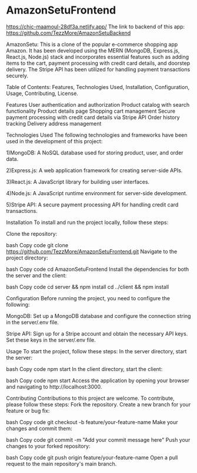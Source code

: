 # AmazonSetuFrontend
https://chic-maamoul-28df3a.netlify.app/
The link to backend of this app:
https://github.com/TezzMore/AmazonSetuBackend


AmazonSetu:
This is a clone of the popular e-commerce shopping app Amazon. It has been developed using the MERN (MongoDB, Express.js, React.js, Node.js) stack and incorporates essential features such as adding items to the cart, payment processing with credit card details, and doorstep delivery. The Stripe API has been utilized for handling payment transactions securely.

Table of Contents:
Features,
Technologies Used,
Installation,
Configuration,
Usage,
Contributing,
License.

Features
User authentication and authorization
Product catalog with search functionality
Product details page
Shopping cart management
Secure payment processing with credit card details via Stripe API
Order history tracking
Delivery address management


Technologies Used
The following technologies and frameworks have been used in the development of this project:

1)MongoDB: A NoSQL database used for storing product, user, and order data.

2)Express.js: A web application framework for creating server-side APIs.

3)React.js: A JavaScript library for building user interfaces.

4)Node.js: A JavaScript runtime environment for server-side development.

5)Stripe API: A secure payment processing API for handling credit card transactions.

Installation
To install and run the project locally, follow these steps:

Clone the repository:

bash
Copy code
git clone https://github.com/TezzMore/AmazonSetuFrontend.git
Navigate to the project directory:

bash
Copy code
cd AmazonSetuFrontend
Install the dependencies for both the server and the client:

bash
Copy code
cd server && npm install
cd ../client && npm install


Configuration
Before running the project, you need to configure the following:

MongoDB: Set up a MongoDB database and configure the connection string in the server/.env file.

Stripe API: Sign up for a Stripe account and obtain the necessary API keys. Set these keys in the server/.env file.

Usage
To start the project, follow these steps:
In the server directory, start the server:

bash
Copy code
npm start
In the client directory, start the client:

bash
Copy code
npm start
Access the application by opening your browser and navigating to http://localhost:3000.

Contributing
Contributions to this project are welcome. To contribute, please follow these steps:
Fork the repository.
Create a new branch for your feature or bug fix:

bash
Copy code
git checkout -b feature/your-feature-name
Make your changes and commit them:

bash
Copy code
git commit -m "Add your commit message here"
Push your changes to your forked repository:

bash
Copy code
git push origin feature/your-feature-name
Open a pull request to the main repository's main branch.
